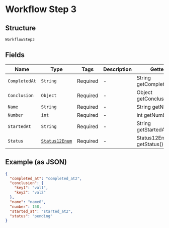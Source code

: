 
# Workflow Step 3

## Structure

`WorkflowStep3`

## Fields

| Name | Type | Tags | Description | Getter | Setter |
|  --- | --- | --- | --- | --- | --- |
| `CompletedAt` | `String` | Required | - | String getCompletedAt() | setCompletedAt(String completedAt) |
| `Conclusion` | `Object` | Required | - | Object getConclusion() | setConclusion(Object conclusion) |
| `Name` | `String` | Required | - | String getName() | setName(String name) |
| `Number` | `int` | Required | - | int getNumber() | setNumber(int number) |
| `StartedAt` | `String` | Required | - | String getStartedAt() | setStartedAt(String startedAt) |
| `Status` | [`Status12Enum`](../../doc/models/status-12-enum.md) | Required | - | Status12Enum getStatus() | setStatus(Status12Enum status) |

## Example (as JSON)

```json
{
  "completed_at": "completed_at2",
  "conclusion": {
    "key1": "val1",
    "key2": "val2"
  },
  "name": "name0",
  "number": 158,
  "started_at": "started_at2",
  "status": "pending"
}
```

